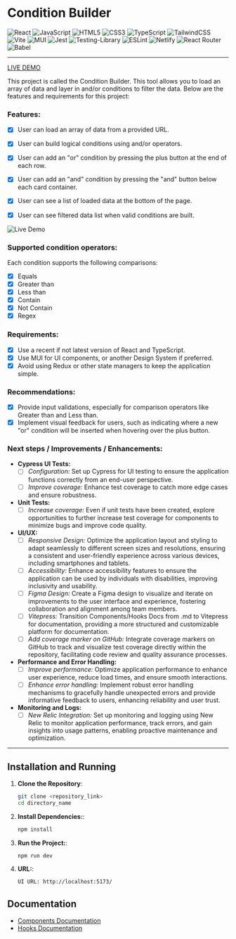 # Condition Builder

![React](https://img.shields.io/badge/react-%2320232a.svg?style=for-the-badge&logo=react&logoColor=%2361DAFB)
![JavaScript](https://img.shields.io/badge/javascript-%23323330.svg?style=for-the-badge&logo=javascript&logoColor=%23F7DF1E)
![HTML5](https://img.shields.io/badge/html5-%23E34F26.svg?style=for-the-badge&logo=html5&logoColor=white)
![CSS3](https://img.shields.io/badge/css3-%231572B6.svg?style=for-the-badge&logo=css3&logoColor=white)
![TypeScript](https://img.shields.io/badge/typescript-%23007ACC.svg?style=for-the-badge&logo=typescript&logoColor=white)
![TailwindCSS](https://img.shields.io/badge/tailwindcss-%2338B2AC.svg?style=for-the-badge&logo=tailwind-css&logoColor=white)
![Vite](https://img.shields.io/badge/vite-%23646CFF.svg?style=for-the-badge&logo=vite&logoColor=white)
![MUI](https://img.shields.io/badge/MUI-%230081CB.svg?style=for-the-badge&logo=mui&logoColor=white)
![Jest](https://img.shields.io/badge/-jest-%23C21325?style=for-the-badge&logo=jest&logoColor=white)
![Testing-Library](https://img.shields.io/badge/-TestingLibrary-%23E33332?style=for-the-badge&logo=testing-library&logoColor=white)
![ESLint](https://img.shields.io/badge/ESLint-4B3263?style=for-the-badge&logo=eslint&logoColor=white)
![Netlify](https://img.shields.io/badge/netlify-%23000000.svg?style=for-the-badge&logo=netlify&logoColor=#00C7B7)
![React Router](https://img.shields.io/badge/React_Router-CA4245?style=for-the-badge&logo=react-router&logoColor=white)
![Babel](https://img.shields.io/badge/Babel-F9DC3e?style=for-the-badge&logo=babel&logoColor=black)

---------------------------------------------------------------------

[LIVE DEMO](https://www.google.com/)


This project is called the Condition Builder. This tool allows you to load an array of data and layer in and/or conditions to filter the data. Below are the features and requirements for this project:

### Features:
- [x] User can load an array of data from a provided URL.
- [x] User can build logical conditions using and/or operators.
- [x] User can add an "or" condition by pressing the plus button at the end of each row.
- [x] User can add an "and" condition by pressing the "and" button below each card container.
- [x] User can see a list of loaded data at the bottom of the page.
- [x] User can see filtered data list when valid conditions are built.


![Live Demo](https://github.com/gabrielrossetto/condition-builder/assets/42679806/1c8183f7-dec7-4524-bdb0-9d04b89c8cb7)

### Supported condition operators:

Each condition supports the following comparisons:

- [x] Equals
- [x] Greater than
- [x] Less than
- [x] Contain
- [x] Not Contain
- [x] Regex

### Requirements:

- [x] Use a recent if not latest version of React and TypeScript.
- [x] Use MUI for UI components, or another Design System if preferred.
- [x] Avoid using Redux or other state managers to keep the application simple.

### Recommendations:

- [x] Provide input validations, especially for comparison operators like Greater than and Less than.
- [x] Implement visual feedback for users, such as indicating where a new "or" condition will be inserted when hovering over the plus button.

### Next steps / Improvements / Enhancements:

- **Cypress UI Tests:**
  - [ ] *Configuration:* Set up Cypress for UI testing to ensure the application functions correctly from an end-user perspective.
  - [ ] *Improve coverage:* Enhance test coverage to catch more edge cases and ensure robustness.

- **Unit Tests:**
  - [ ] *Increase coverage:* Even if unit tests have been created, explore opportunities to further increase test coverage for components to minimize bugs and improve code quality.

- **UI/UX:**
  - [ ] *Responsive Design:*  Optimize the application layout and styling to adapt seamlessly to different screen sizes and resolutions, ensuring a consistent and user-friendly experience across various devices, including smartphones and tablets.
  - [ ] *Accessibility:* Enhance accessibility features to ensure the application can be used by individuals with disabilities, improving inclusivity and usability.
  - [ ] *Figma Design:* Create a Figma design to visualize and iterate on improvements to the user interface and experience, fostering collaboration and alignment among team members.
  - [ ] *Vitepress:* Transition Components/Hooks Docs from .md to Vitepress for documentation, providing a more structured and customizable platform for documentation.
  - [ ] *Add coverage marker on GitHub:* Integrate coverage markers on GitHub to track and visualize test coverage directly within the repository, facilitating code review and quality assurance processes.

- **Performance and Error Handling:**
  - [ ] *Improve performance:* Optimize application performance to enhance user experience, reduce load times, and ensure smooth interactions.
  - [ ] *Enhance error handling:* Implement robust error handling mechanisms to gracefully handle unexpected errors and provide informative feedback to users, enhancing reliability and user trust.

- **Monitoring and Logs:**
  - [ ] *New Relic Integration:* Set up monitoring and logging using New Relic to monitor application performance, track errors, and gain insights into usage patterns, enabling proactive maintenance and optimization.

---------------------------------------------------------------------


## Installation and Running

1. **Clone the Repository**:
   
   ```bash
   git clone <repository_link>
   cd directory_name

2. **Install Dependencies:**:
   
   ```bash
   npm install

3. **Run the Project:**:
   
   ```bash
   npm run dev

4. **URL:**:

   ```bash
   UI URL: http://localhost:5173/


## Documentation

- [Components Documentation]()
- [Hooks Documentation]()
